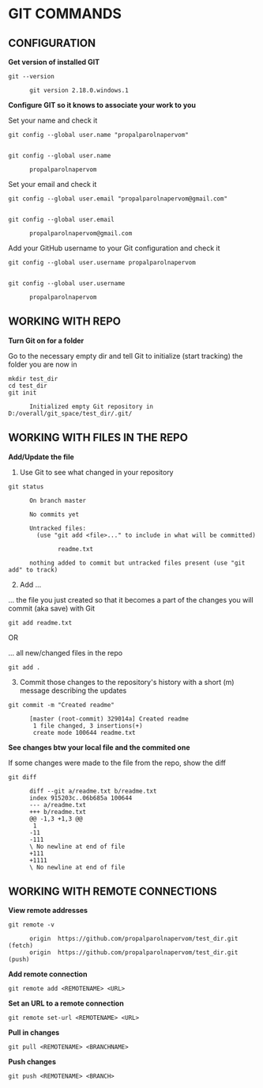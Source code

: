 # GIT COMMANDS

## CONFIGURATION

**Get version of installed GIT**
```
git --version

      git version 2.18.0.windows.1
```

**Configure GIT so it knows to associate your work to you**

Set your name and check it
```
git config --global user.name "propalparolnapervom"


git config --global user.name

      propalparolnapervom
```

Set your email and check it
```
git config --global user.email "propalparolnapervom@gmail.com"


git config --global user.email

      propalparolnapervom@gmail.com
```

Add your GitHub username to your Git configuration and check it
```
git config --global user.username propalparolnapervom


git config --global user.username

      propalparolnapervom
```

## WORKING WITH REPO

**Turn Git on for a folder**

Go to the necessary empty dir and tell Git to initialize (start tracking) the folder you are now in
```
mkdir test_dir
cd test_dir
git init

      Initialized empty Git repository in D:/overall/git_space/test_dir/.git/
```

## WORKING WITH FILES IN THE REPO

**Add/Update the file**

1. Use Git to see what changed in your repository
```
git status

      On branch master

      No commits yet

      Untracked files:
        (use "git add <file>..." to include in what will be committed)

              readme.txt

      nothing added to commit but untracked files present (use "git add" to track)
```

2. Add ...

... the file you just created so that it becomes a part of the changes you will commit (aka save) with Git
```
git add readme.txt
```

OR

... all new/changed files in the repo
```
git add .
```

3. Commit those changes to the repository's history with a short (m) message describing the updates
```
git commit -m "Created readme"

      [master (root-commit) 329014a] Created readme
       1 file changed, 3 insertions(+)
       create mode 100644 readme.txt
```

**See changes btw your local file and the commited one**

If some changes were made to the file from the repo, show the diff
```
git diff

      diff --git a/readme.txt b/readme.txt
      index 915203c..06b685a 100644
      --- a/readme.txt
      +++ b/readme.txt
      @@ -1,3 +1,3 @@
       1
      -11
      -111
      \ No newline at end of file
      +111
      +1111
      \ No newline at end of file
```


## WORKING WITH REMOTE CONNECTIONS

**View remote addresses**
```
git remote -v

      origin  https://github.com/propalparolnapervom/test_dir.git (fetch)
      origin  https://github.com/propalparolnapervom/test_dir.git (push)
```

**Add remote connection**
```
git remote add <REMOTENAME> <URL>
```

**Set an URL to a remote connection**
```
git remote set-url <REMOTENAME> <URL>
```

**Pull in changes**
```
git pull <REMOTENAME> <BRANCHNAME>
```

**Push changes**
```
git push <REMOTENAME> <BRANCH>
```















